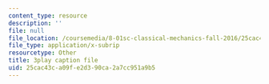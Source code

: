 ```yaml
---
content_type: resource
description: ''
file: null
file_location: /coursemedia/8-01sc-classical-mechanics-fall-2016/25cac43ca09fe2d390ca2a7cc951a9b5_x5WavAj2M8A.srt
file_type: application/x-subrip
resourcetype: Other
title: 3play caption file
uid: 25cac43c-a09f-e2d3-90ca-2a7cc951a9b5
---
```


